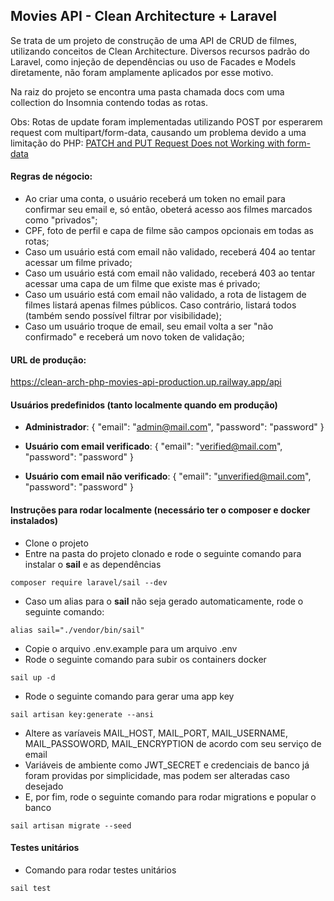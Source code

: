 ## Movies API - Clean Architecture + Laravel

Se trata de um projeto de construção de uma API de CRUD de filmes, utilizando conceitos de Clean Architecture. Diversos recursos padrão do Laravel, como injeção de dependências ou uso de Facades e Models diretamente, não foram amplamente aplicados por esse motivo.

Na raiz do projeto se encontra uma pasta chamada docs com uma collection do Insomnia contendo todas as rotas.

Obs: Rotas de update foram implementadas utilizando POST por esperarem request com multipart/form-data, causando um problema devido a uma limitação do PHP: [PATCH and PUT Request Does not Working with form-data](https://stackoverflow.com/questions/50691938/patch-and-put-request-does-not-working-with-form-data)

#### Regras de négocio:
- Ao criar uma conta, o usuário receberá um token no email para confirmar seu email e, só então, obeterá acesso aos filmes marcados como "privados";
- CPF, foto de perfil e capa de filme são campos opcionais em todas as rotas;
- Caso um usuário está com email não validado, receberá 404 ao tentar acessar um filme privado;
- Caso um usuário está com email não validado, receberá 403 ao tentar acessar uma capa de um filme que existe mas é privado;
- Caso um usuário está com email não validado, a rota de listagem de filmes listará apenas filmes públicos. Caso contrário, listará todos (também sendo possível filtrar por visibilidade);
- Caso um usuário troque de email, seu email volta a ser "não confirmado" e receberá um novo token de validação;

#### URL de produção:
https://clean-arch-php-movies-api-production.up.railway.app/api

#### Usuários predefinidos (tanto localmente quando em produção)
- **Administrador**: {
    "email": "admin@mail.com", "password": "password"
}

- **Usuário com email verificado**: {
    "email": "verified@mail.com", "password": "password"
}

- **Usuário com email não verificado**: {
    "email": "unverified@mail.com", "password": "password"
}

#### Instruções para rodar localmente (necessário ter o composer e docker instalados)
- Clone o projeto
- Entre na pasta do projeto clonado e rode o seguinte comando para instalar o **sail** e as dependências
```
composer require laravel/sail --dev
```
- Caso um alias para o **sail** não seja gerado automaticamente, rode o seguinte comando:
```
alias sail="./vendor/bin/sail"  
```
- Copie o arquivo .env.example para um arquivo .env
- Rode o seguinte comando para subir os containers docker
```
sail up -d
```
- Rode o seguinte comando para gerar uma app key
```
sail artisan key:generate --ansi
```
- Altere as varíaveis MAIL_HOST, MAIL_PORT, MAIL_USERNAME, MAIL_PASSOWORD, MAIL_ENCRYPTION de acordo com seu serviço de email
- Variáveis de ambiente como JWT_SECRET e credenciais de banco já foram providas por simplicidade, mas podem ser alteradas caso desejado
- E, por fim, rode o seguinte comando para rodar migrations e popular o banco
```
sail artisan migrate --seed
```
#### Testes unitários
- Comando para rodar testes unitários
```
sail test
```
